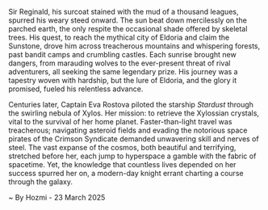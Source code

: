 
Sir Reginald, his surcoat stained with the mud of a thousand leagues, spurred his weary steed onward.  The sun beat down mercilessly on the parched earth, the only respite the occasional shade offered by skeletal trees.  His quest, to reach the mythical city of Eldoria and claim the Sunstone, drove him across treacherous mountains and whispering forests, past bandit camps and crumbling castles.  Each sunrise brought new dangers, from marauding wolves to the ever-present threat of rival adventurers, all seeking the same legendary prize.  His journey was a tapestry woven with hardship, but the lure of Eldoria, and the glory it promised, fueled his relentless advance.

Centuries later, Captain Eva Rostova piloted the starship *Stardust* through the swirling nebula of Xylos.  Her mission: to retrieve the Xylossian crystals, vital to the survival of her home planet.  Faster-than-light travel was treacherous; navigating asteroid fields and evading the notorious space pirates of the Crimson Syndicate demanded unwavering skill and nerves of steel.  The vast expanse of the cosmos, both beautiful and terrifying, stretched before her, each jump to hyperspace a gamble with the fabric of spacetime. Yet, the knowledge that countless lives depended on her success spurred her on, a modern-day knight errant charting a course through the galaxy.

~ By Hozmi - 23 March 2025
